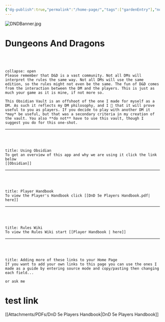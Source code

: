 ```yaml
---
{"dg-publish":true,"permalink":"/home-page/","tags":["gardenEntry"],"noteIcon":""}
---
```


![DNDBanner.jpg](/img/user/Attachments/Images/DNDBanner.jpg)
<br>
# Dungeons And Dragons
<br><br>
```ad-important
collapse: open
Please remember that D&D is a vast community. Not all DMs will interpret the rules the same way. Not all DMs will use the same edition, so the rules might not even be the same. The fun of D&D comes from the interaction between the DM and the players. This is just as much your game as it is mine, if not more so.

This Obsidian Vault is an offshoot of the one I made for myself as a DM. As such it reflects my DM philosophy, and I 🙏 that it will prove useful to you as players. If you decide to play with another DM it *may* be useful, but that was a secondary criteria in my creation of the vault. You also **do not** have to use this vault, though I suggest you do for this one-shot. 

```
---
<br><br>
```ad-info
title: Using Obsidian
To get an overview of this app and why we are using it click the link below
[[Obsidian]]

```
---
<br><br>
```ad-summary
title: Player Handbook
To view the Player's Handbook click [[DnD 5e Players Handbook.pdf| here]]

```

---
<br><br>
```ad-faq
title: Rules Wiki
To view the Rules Wiki start [[Player Handbook | here]]

```
---
<br><br>
```ad-tip
title: Adding more of these links to your Home Page
If you want to add your own links to this page you can use the ones I made as a guide by entering source mode and copy/pasting then changing each field...

or ask me
```

# test link

[[Attachments/PDFs/DnD 5e Players Handbook\|DnD 5e Players Handbook]]